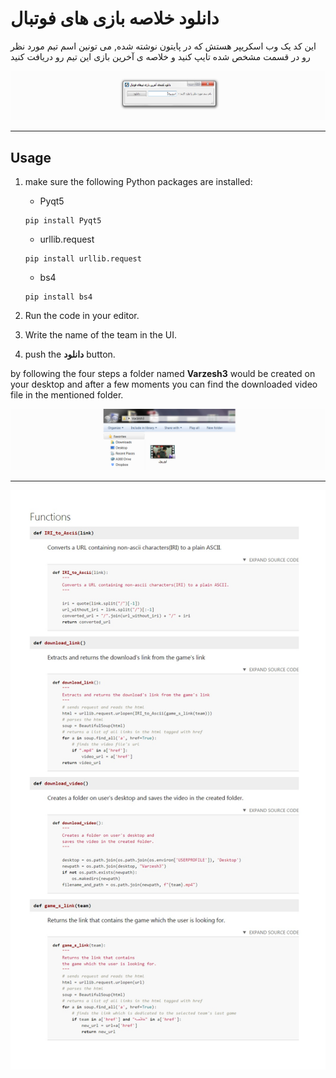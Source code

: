 # دانلود خلاصه بازی های فوتبال


این کد یک وب اسکریپر هستش که در پایتون نوشته شده, می تونین اسم تیم مورد نظر رو در قسمت مشخص شده تایپ کنید و خلاصه ی آخرین بازی این تیم رو دریافت کنید 

![User Interface](https://github.com/OmidBakhshaei/BS-Scraper/blob/master/img/UI.jpg?raw=true)

---
## Usage
1. make sure the following Python packages are installed:

    - Pyqt5
    ```
    pip install Pyqt5
    ```
    
    - urllib.request
    ```
    pip install urllib.request
    ```
    
    - bs4
    ```
    pip install bs4
    ```

2. Run the code in your editor.

3. Write the name of the team in the UI. 
4. push the **دانلود** button. 


by following the four steps a folder named **Varzesh3** would be created on your desktop and after a few moments you can find the downloaded video file in the mentioned folder.

![Varzesh3](https://github.com/OmidBakhshaei/BS-Scraper/blob/master/img/DL.jpg?raw=true)

---

<p align="center">
  <img src="https://github.com/OmidBakhshaei/BS-Scraper/blob/master/img/Module.jpg" alt="Original code" width="800">
</p>
